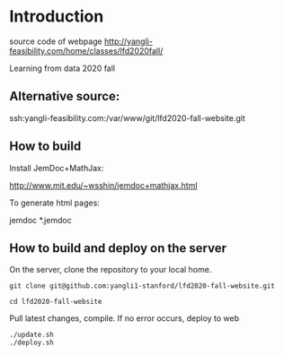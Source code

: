 # Introduction
source code of webpage
http://yangli-feasibility.com/home/classes/lfd2020fall/

Learning from data 2020 fall

## Alternative source:
ssh:yangli-feasibility.com:/var/www/git/lfd2020-fall-website.git

## How to build

Install JemDoc+MathJax:

http://www.mit.edu/~wsshin/jemdoc+mathjax.html


To generate html pages:


jemdoc *.jemdoc

## How to build and deploy on the server

On the server, clone the repository to your local home.

	git clone git@github.com:yangli1-stanford/lfd2020-fall-website.git

	cd lfd2020-fall-website

Pull latest changes, compile. If no error occurs, deploy to web

	./update.sh
	./deploy.sh

